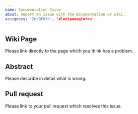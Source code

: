 ```yaml
---
name: Documentation Issue
about: Report an issue with the documentation or wiki.
assignees: 'Zer0F8th', 'elenipanagiotou'
---
```


## Wiki Page

Please link directly to the page which you think has a problem.

## Abstract

Please describe in detail what is wrong.

## Pull request

Please link to your pull request which resolves this issue.